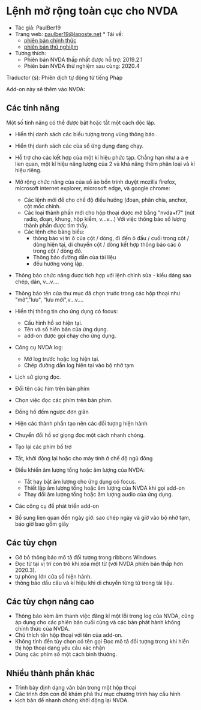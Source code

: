 # Lệnh mở rộng toàn cục cho NVDA #

* Tác giả: PaulBer19
* Trang web: paulber19@laposte.net
\* Tải về:
	* [phiên bản chính thức][1]
	* [phiên bản thử nghiệm][2]
* Tương thích:
	* Phiên bản  NVDA thấp nhất được hỗ trợ: 2019.2.1
	* Phiên bản NVDA thử nghiệm sau cùng: 2020.4


Traductor (s): Phiên dịch tự động từ tiếng Pháp


Add-on này sẽ thêm vào NVDA:
## Các tính năng ##

Một số tính năng có thể được bật hoặc tắt một cách độc lập.

* Hiển thị danh sách các biểu tượng trong vùng thông báo .
* Hiển thị danh sách các của sổ ứng dụng đang chạy.
* Hỗ trợ cho các kết hợp của một kí hiệu phức tạp. Chẳng hạn như a a e lien quan, một kí hiệu năng lượng của 2 và khả năng thêm phân loại và kí hiệu riêng.
* Mở rộng chức năng của của sổ ảo bốn trình duyệt mozilla firefox, microsoft internet explorer, microsoft edge, và google chrome:

	* Các lệnh mới để cho chế độ điều hướng (đoạn, phân chia, anchor, cột mốc chính.
	* Các loại thành phần mới cho hộp thoại được mở bằng \"nvda+f7\" (nút radio, đoạn, khung, hộp kiểm, v...v...) Với việc thông báo số lượng thành phần được tìm thấy.
	* Các lệnh cho bảng biểu:
		* thông báo vị trí ô của cột / dòng, đi đến ô đầu / cuối trong cột / dòng hiện tại, di chuyển cột / dòng kết hợp thông báo các ô trong cột / dòng đó.
		* Thông báo đường dẫn của tài liệu
		* đều hướng vòng lặp.


* Thông báo chức năng được tích hợp với lệnh chỉnh sửa - kiểu dáng sao chép, dán, v...v....
* Thông báo tên của thư mục đã chọn trước trong các hộp thoại như \"mở\",\"lưu\", \"lưu mới\",v...v....
* Hiển thị thông tin cho ứng dụng có focus:

	* Cấu hình hồ sơ hiện tại.
	* Tên và số hiên bản của ứng dụng.
	* add-on được gọi chạy cho ứng dụng.


*	Công cụ NVDA log:
	* Mở log trước hoặc log hiện tại.
	* Chép đường dẫn log hiện tại vào bộ nhớ tạm


* Lịch sử giọng đọc.
* Đổi tên các hím trên bàn phím
* Chọn việc đọc các phím trên bàn phím.
* Đồng hồ đếm ngược đơn giản
* Hiện các thành phần tạo nên các đối tượng hiện hành
* Chuyển đổi hồ sơ giọng đọc một cách nhanh chóng.
* Tạo lại các phím bổ trợ
* Tắt, khởi động lại hoặc cho máy tính ở chế độ ngủ đông
* Điều khiển âm lượng tổng hoặc âm lượng của NVDA:

	* Tắt hay bật âm lượng cho ứng dụng có focus.
	* Thiết lập âm lượng tổng hoặc âm lượng của NVDA khi gọi add-on
	* Thay đổi âm lượng tổng hoặc âm lượng audio của ứng dụng.


* Các công cụ để phát triển add-on
* Bổ sung lien quan đến ngày giờ: sao chép ngày và giờ vào bộ nhớ tạm, báo giờ bao gồm giây


## Các tùy chọn ##

* Gỡ bỏ thông báo mô tả đối tượng trong ribbons Windows.
* Đọc từ tại vị trí con trỏ khi xóa một từ (với NVDA phiên bản thấp hơn 2020.3).
* tự phóng lớn cửa sổ hiện hành.
* thông báo dấu câu và kí hiệu khi di chuyển từng từ trong tài liệu.


## Các tùy chọn nâng cao ##

* Thông báo kèm âm thanh việc đăng kí một lỗi trong log của NVDA, cũng áp dụng cho các phiên bản cuối cùng và các bản phát hành không chính thức của NVDA.
* Chú thích tên hộp thoại với tên của add-on.
* Không tính đến tùy chọn có tên gọi Đọc mô tả đối tượng trong khi hiển thị hộp thoại dạng yêu cầu xác nhận
* Dùng các phím số một cách bình thường.


## Nhiều thành phần khác ##

* Trình bày định dạng văn bản trong một hộp thoại
* Các trình đơn con để khám phá thư mục chương trình hay cấu hình
* kịch bản để nhanh chóng khởi động lại NVDA.


[1]: https://github.com/paulber007/AllMyNVDAAddons/raw/master/NVDAExtensionGlobalPlugin/NVDAExtensionGlobalPlugin-9.7.nvda-addon
[2]: https://github.com/paulber007/AllMyNVDAAddons/tree/master/NVDAExtensionGlobalPlugin/dev
